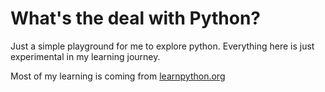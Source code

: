 # What's the deal with Python?

Just a simple playground for me to explore python. Everything here is just experimental in my learning journey.

Most of my learning is coming from [learnpython.org](https://www.learnpython.org/)